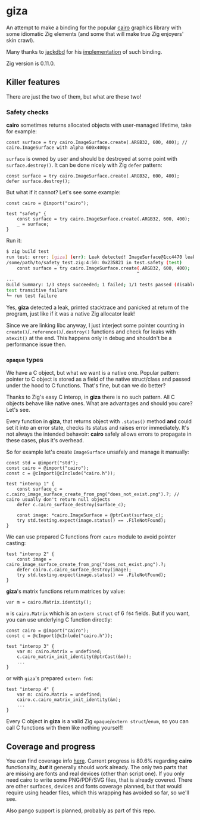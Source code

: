 # giza

An attempt to make a binding for the popular [cairo](https://gitlab.freedesktop.org/cairo/cairo) graphics library with some idiomatic Zig elements (and some that will make true Zig enjoyers' skin crawl).

Many thanks to [jackdbd](https://github.com/jackdbd) for his [implementation](https://github.com/jackdbd/zig-cairo) of such binding.

Zig version is 0.11.0.

## Killer features

There are just the two of them, but what are these two!

### Safety checks

**cairo** sometimes returns allocated objects with user-managed lifetime, take for example:
```zig
const surface = try cairo.ImageSurface.create(.ARGB32, 600, 400); // cairo.ImageSurface with alpha 600x400px
```
`surface` is owned by user and should be destroyed at some point with `surface.destroy()`. It can be done nicely with Zig `defer` pattern:
```zig
const surface = try cairo.ImageSurface.create(.ARGB32, 600, 400);
defer surface.destroy();
```
But what if it cannot? Let's see some example:
```zig
const cairo = @import("cairo");

test "safety" {
    const surface = try cairo.ImageSurface.create(.ARGB32, 600, 400);
    _ = surface;
}
```
Run it:
```bash
$ zig build test
run test: error: [giza] (err): Leak detected! ImageSurface@1cc4470 leaked:
/some/path/to/safety_test.zig:4:50: 0x235821 in test.safety (test)
    const surface = try cairo.ImageSurface.create(.ARGB32, 600, 400);
                                                 ^
...
Build Summary: 1/3 steps succeeded; 1 failed; 1/1 tests passed (disable with --summary none)
test transitive failure
└─ run test failure
```
Yes, **giza** detected a leak, printed stacktrace and panicked at return of the program, just like if it was a native Zig allocator leak!

Since we are linking libc anyway, I just interject some pointer counting in `create()`/`.reference()`/`.destroy()` functions and check for leaks with `atexit()` at the end. This happens only in debug and shouldn't be a performance issue then.

### `opaque` types

We have a C object, but what we want is a native one. Popular pattern: pointer to C object is stored as a field of the native struct/class and passed under the hood to C functions. That's fine, but can we do better?

Thanks to Zig's easy C interop, in **giza** there is no such pattern. All C objects behave like native ones. What are advantages and should you care? Let's see. 

Every function in **giza**, that returns object with `.status()` method **and** could set it into an error state, checks its status and raises error immediately. It's not always the intended behavoir: **cairo** safely allows errors to propagate in these cases, plus it's overhead.

So for example let's create `ImageSurface` unsafely and manage it manually:
```zig
const std = @import("std");
const cairo = @import("cairo");
const c = @cImport(@cInclude("cairo.h"));

test "interop 1" {
    const surface_c = c.cairo_image_surface_create_from_png("does_not_exist.png").?; // cairo usually don't return null objects
    defer c.cairo_surface_destroy(surface_c);

    const image: *cairo.ImageSurface = @ptrCast(surface_c);
    try std.testing.expect(image.status() == .FileNotFound);
}
```
We can use prepared C functions from `cairo` module to avoid pointer casting:
```zig
test "interop 2" {
    const image = cairo_image_surface_create_from_png("does_not_exist.png").?;
    defer cairo.c.cairo_surface_destroy(image);
    try std.testing.expect(image.status() == .FileNotFound);
}
```
**giza**'s matrix functions return matrices by value:
```zig
var m = cairo.Matrix.identity();
```
`m` is `cairo.Matrix` which is an `extern struct` of 6 `f64` fields. But if you want, you can use underlying C function directly:
```zig
const cairo = @import("cairo");
const c = @cImport(@cInlude("cairo.h"));

test "interop 3" {
    var m: cairo.Matrix = undefined;
    c.cairo_matrix_init_identity(@ptrCast(&m));
    ...
}
```
or with `giza`'s prepared `extern fn`s:
```zig
test "interop 4" {
    var m: cairo.Matrix = undefined;
    cairo.c.cairo_matrix_init_identity(&m);
    ...
}
```
Every C object in **giza** is a valid Zig `opaque`/`extern struct`/`enum`, so you can call C functions with them like nothing yourself!

## Coverage and progress

You can find coverage info [here](https://github.com/koenigskraut/giza/blob/master/coverage_cairo.md). Current progress is 80.6% regarding **cairo** functionality, __*but*__ it generally should work already. The only two parts that are missing are fonts and real devices (other than script one). If you only need cairo to write some PNG/PDF/SVG files, that is already covered. There are other surfaces, devices and fonts coverage planned, but that would require using header files, which this wrapping has avoided so far, so we'll see.

Also pango support is planned, probably as part of this repo.
